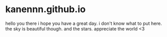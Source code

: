 # kanennn.github.io
hello you there i hope you have a great day. i don't know what to put here. the sky is beautiful though. and the stars. appreciate the world &lt;3

